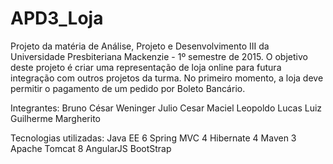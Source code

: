 # APD3_Loja

Projeto da matéria de Análise, Projeto e Desenvolvimento III da Universidade Presbiteriana Mackenzie - 1º semestre de 2015.
O objetivo deste projeto é criar uma representação de loja online para futura integração com outros projetos da turma.
No primeiro momento, a loja deve permitir o pagamento de um pedido por Boleto Bancário.

Integrantes:
Bruno César Weninger
Julio Cesar Maciel
Leopoldo Lucas
Luiz Guilherme Margherito

Tecnologias utilizadas:
Java EE 6
Spring MVC 4
Hibernate 4
Maven 3
Apache Tomcat 8
AngularJS
BootStrap


